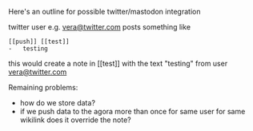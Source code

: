 Here's an outline for possible twitter/mastodon integration

twitter user e.g. vera@twitter.com posts something like 

```
[[push]] [[test]]
-	testing
```

this would create a note in [[test]] with the text "testing" from user vera@twitter.com

Remaining problems:
-	how do we store data?
-	if we push data to the agora more than once for same user for same wikilink does it override the note?